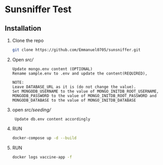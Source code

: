 # Sunsniffer Test

## Installation

1.  Clone the repo

    ```sh
    git clone https://github.com/Emmanuel0705/sunsniffer.git
    ```

2.  Open _src/_

    ```ssh
    Update mongo.env content (OPTIONAL)
    Rename sample.env to .env and update the content(REQUIRED),
    ```

        NOTE:
        Leave DATABASE_URL as it is (do not change the value).
        Set MONGODB_USERNAME to the value of MONGO_INITDB_ROOT_USERNAME, MONGODB_PASSWORD to the value of MONGO_INITDB_ROOT_PASSWORD and    MONGODB_DATABASE to the value of MONGO_INITDB_DATABASE

3.  open _src/seeding/_

    ```
     Update db.env content accordingly

    ```

4.  RUN

    ```sh
    docker-compose up -d --build

    ```

5.  RUN
    ```sh
    docker logs vaccine-app -f
    ```
